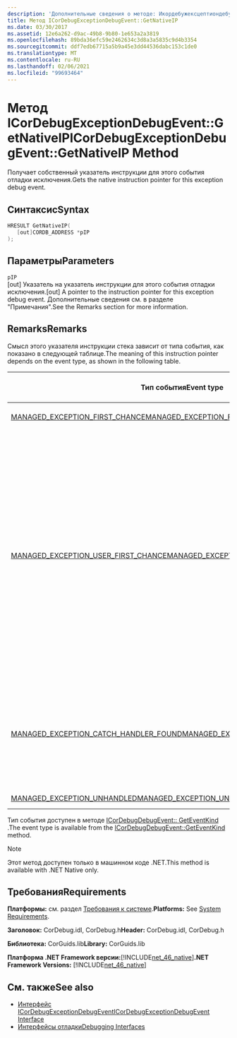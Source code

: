 ```yaml
---
description: 'Дополнительные сведения о методе: Икордебужексцептиондебужевент:: Жетнативеип'
title: Метод ICorDebugExceptionDebugEvent::GetNativeIP
ms.date: 03/30/2017
ms.assetid: 12e6a262-d9ac-49b8-9b80-1e653a2a3819
ms.openlocfilehash: 89bda36efc59e2462634c3d8a3a5835c9d4b3354
ms.sourcegitcommit: ddf7edb67715a5b9a45e3dd44536dabc153c1de0
ms.translationtype: MT
ms.contentlocale: ru-RU
ms.lasthandoff: 02/06/2021
ms.locfileid: "99693464"
---
```

# <a name="icordebugexceptiondebugeventgetnativeip-method"></a><span data-ttu-id="30c61-103">Метод ICorDebugExceptionDebugEvent::GetNativeIP</span><span class="sxs-lookup"><span data-stu-id="30c61-103">ICorDebugExceptionDebugEvent::GetNativeIP Method</span></span>

<span data-ttu-id="30c61-104">Получает собственный указатель инструкции для этого события отладки исключения.</span><span class="sxs-lookup"><span data-stu-id="30c61-104">Gets the native instruction pointer for this exception debug event.</span></span>  
  
## <a name="syntax"></a><span data-ttu-id="30c61-105">Синтаксис</span><span class="sxs-lookup"><span data-stu-id="30c61-105">Syntax</span></span>  
  
```cpp  
HRESULT GetNativeIP(  
   [out]CORDB_ADDRESS *pIP  
);  
```  
  
## <a name="parameters"></a><span data-ttu-id="30c61-106">Параметры</span><span class="sxs-lookup"><span data-stu-id="30c61-106">Parameters</span></span>  

 `pIP`  
 <span data-ttu-id="30c61-107">[out] Указатель на указатель инструкции для этого события отладки исключения.</span><span class="sxs-lookup"><span data-stu-id="30c61-107">[out] A pointer to the instruction pointer for this exception debug event.</span></span> <span data-ttu-id="30c61-108">Дополнительные сведения см. в разделе "Примечания".</span><span class="sxs-lookup"><span data-stu-id="30c61-108">See the Remarks section for more information.</span></span>  
  
## <a name="remarks"></a><span data-ttu-id="30c61-109">Remarks</span><span class="sxs-lookup"><span data-stu-id="30c61-109">Remarks</span></span>  

 <span data-ttu-id="30c61-110">Смысл этого указателя инструкции стека зависит от типа события, как показано в следующей таблице.</span><span class="sxs-lookup"><span data-stu-id="30c61-110">The meaning of this instruction pointer depends on the event type, as shown in the following table.</span></span>  
  
|<span data-ttu-id="30c61-111">Тип события</span><span class="sxs-lookup"><span data-stu-id="30c61-111">Event type</span></span>|<span data-ttu-id="30c61-112">Смысл значения `pStackPointer`</span><span class="sxs-lookup"><span data-stu-id="30c61-112">Meaning of `pStackPointer` value</span></span>|  
|----------------|--------------------------------------|  
|[<span data-ttu-id="30c61-113">MANAGED_EXCEPTION_FIRST_CHANCE</span><span class="sxs-lookup"><span data-stu-id="30c61-113">MANAGED_EXCEPTION_FIRST_CHANCE</span></span>](cordebugrecordformat-enumeration.md)|<span data-ttu-id="30c61-114">Адрес инструкции со сбоем.</span><span class="sxs-lookup"><span data-stu-id="30c61-114">The address of the faulting instruction.</span></span>|  
|[<span data-ttu-id="30c61-115">MANAGED_EXCEPTION_USER_FIRST_CHANCE</span><span class="sxs-lookup"><span data-stu-id="30c61-115">MANAGED_EXCEPTION_USER_FIRST_CHANCE</span></span>](cordebugrecordformat-enumeration.md)|<span data-ttu-id="30c61-116">Адрес кода в кадре, указанный методом [жетстаккпоинтер](icordebugexceptiondebugevent-getstackpointer-method.md) , где выполнение возобновится, если исключение не было вызвано.</span><span class="sxs-lookup"><span data-stu-id="30c61-116">The code address in the frame indicated by the [GetStackPointer](icordebugexceptiondebugevent-getstackpointer-method.md) method where execution would resume if no exception had been raised.</span></span> <span data-ttu-id="30c61-117">Исключение может вызывать или не вызывать другой код, например блок catch предложения `try/catch/finally`, выполняемый в этом фрейме.</span><span class="sxs-lookup"><span data-stu-id="30c61-117">The exception may or may not cause different code, such as the catch block of a `try/catch/finally` clause, to be executed in this frame.</span></span>|  
|[<span data-ttu-id="30c61-118">MANAGED_EXCEPTION_CATCH_HANDLER_FOUND</span><span class="sxs-lookup"><span data-stu-id="30c61-118">MANAGED_EXCEPTION_CATCH_HANDLER_FOUND</span></span>](cordebugrecordformat-enumeration.md)|<span data-ttu-id="30c61-119">Адрес кода, с которого начнется `catch` выполнение обработчика в кадре, указанном методом [жетстаккпоинтер](icordebugexceptiondebugevent-getstackpointer-method.md) .</span><span class="sxs-lookup"><span data-stu-id="30c61-119">The code address where `catch` handler execution will start in the frame indicated by the [GetStackPointer](icordebugexceptiondebugevent-getstackpointer-method.md) method.</span></span>|  
|[<span data-ttu-id="30c61-120">MANAGED_EXCEPTION_UNHANDLED</span><span class="sxs-lookup"><span data-stu-id="30c61-120">MANAGED_EXCEPTION_UNHANDLED</span></span>](cordebugrecordformat-enumeration.md)|<span data-ttu-id="30c61-121">`pIP` имеет значение 0.</span><span class="sxs-lookup"><span data-stu-id="30c61-121">`pIP` is 0.</span></span>|  
  
 <span data-ttu-id="30c61-122">Тип события доступен в методе [ICorDebugDebugEvent:: GetEventKind](icordebugdebugevent-geteventkind-method.md) .</span><span class="sxs-lookup"><span data-stu-id="30c61-122">The event type is available from the [ICorDebugDebugEvent::GetEventKind](icordebugdebugevent-geteventkind-method.md) method.</span></span>  
  
> [!NOTE]
> <span data-ttu-id="30c61-123">Этот метод доступен только в машинном коде .NET.</span><span class="sxs-lookup"><span data-stu-id="30c61-123">This method is available with .NET Native only.</span></span>  
  
## <a name="requirements"></a><span data-ttu-id="30c61-124">Требования</span><span class="sxs-lookup"><span data-stu-id="30c61-124">Requirements</span></span>  

 <span data-ttu-id="30c61-125">**Платформы:** см. раздел [Требования к системе](../../get-started/system-requirements.md).</span><span class="sxs-lookup"><span data-stu-id="30c61-125">**Platforms:** See [System Requirements](../../get-started/system-requirements.md).</span></span>  
  
 <span data-ttu-id="30c61-126">**Заголовок:** CorDebug.idl, CorDebug.h</span><span class="sxs-lookup"><span data-stu-id="30c61-126">**Header:** CorDebug.idl, CorDebug.h</span></span>  
  
 <span data-ttu-id="30c61-127">**Библиотека:** CorGuids.lib</span><span class="sxs-lookup"><span data-stu-id="30c61-127">**Library:** CorGuids.lib</span></span>  
  
 <span data-ttu-id="30c61-128">**Платформа .NET Framework версии:**[!INCLUDE[net_46_native](../../../../includes/net-46-native-md.md)]</span><span class="sxs-lookup"><span data-stu-id="30c61-128">**.NET Framework Versions:** [!INCLUDE[net_46_native](../../../../includes/net-46-native-md.md)]</span></span>  
  
## <a name="see-also"></a><span data-ttu-id="30c61-129">См. также</span><span class="sxs-lookup"><span data-stu-id="30c61-129">See also</span></span>

- [<span data-ttu-id="30c61-130">Интерфейс ICorDebugExceptionDebugEvent</span><span class="sxs-lookup"><span data-stu-id="30c61-130">ICorDebugExceptionDebugEvent Interface</span></span>](icordebugexceptiondebugevent-interface.md)
- [<span data-ttu-id="30c61-131">Интерфейсы отладки</span><span class="sxs-lookup"><span data-stu-id="30c61-131">Debugging Interfaces</span></span>](debugging-interfaces.md)
